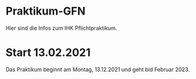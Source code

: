 # Praktikum-GFN
Hier sind die Infos zum IHK Pflichtpraktikum.

# Start 13.02.2021
Das Praktikum beginnt am Montag, 13.12.2021 und geht bid Februar 2023.

